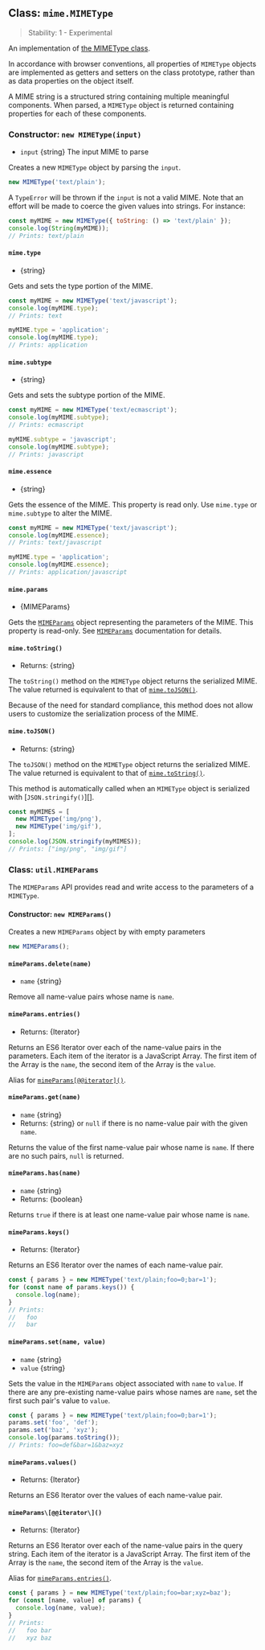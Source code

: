 ## Class: `mime.MIMEType`

<!-- YAML
added: REPLACEME
-->

> Stability: 1 - Experimental

An implementation of [the MIMEType class](https://bmeck.github.io/node-proposal-mime-api/).

In accordance with browser conventions, all properties of `MIMEType` objects
are implemented as getters and setters on the class prototype, rather than as
data properties on the object itself.

A MIME string is a structured string containing multiple meaningful
components. When parsed, a `MIMEType` object is returned containing
properties for each of these components.

### Constructor: `new MIMEType(input)`

* `input` {string} The input MIME to parse

Creates a new `MIMEType` object by parsing the `input`.

```js
new MIMEType('text/plain');
```

A `TypeError` will be thrown if the `input` is not a valid MIME. Note
that an effort will be made to coerce the given values into strings. For
instance:

```js
const myMIME = new MIMEType({ toString: () => 'text/plain' });
console.log(String(myMIME));
// Prints: text/plain
```

#### `mime.type`

* {string}

Gets and sets the type portion of the MIME.

```js
const myMIME = new MIMEType('text/javascript');
console.log(myMIME.type);
// Prints: text

myMIME.type = 'application';
console.log(myMIME.type);
// Prints: application
```

#### `mime.subtype`

* {string}

Gets and sets the subtype portion of the MIME.

```js
const myMIME = new MIMEType('text/ecmascript');
console.log(myMIME.subtype);
// Prints: ecmascript

myMIME.subtype = 'javascript';
console.log(myMIME.subtype);
// Prints: javascript
```

#### `mime.essence`

* {string}

Gets the essence of the MIME. This property is read only.
Use `mime.type` or `mime.subtype` to alter the MIME.

```js
const myMIME = new MIMEType('text/javascript');
console.log(myMIME.essence);
// Prints: text/javascript

myMIME.type = 'application';
console.log(myMIME.essence);
// Prints: application/javascript
```

#### `mime.params`

* {MIMEParams}

Gets the [`MIMEParams`][mimeparams] object representing the
parameters of the MIME. This property is read-only. See
[`MIMEParams`][mimeparams] documentation for details.

#### `mime.toString()`

* Returns: {string}

The `toString()` method on the `MIMEType` object returns the serialized MIME.
The value returned is equivalent to that of [`mime.toJSON()`][mime.toJSON].

Because of the need for standard compliance, this method does not allow users
to customize the serialization process of the MIME.

#### `mime.toJSON()`

* Returns: {string}

The `toJSON()` method on the `MIMEType` object returns the serialized MIME. The
value returned is equivalent to that of [`mime.toString()`][mime.toString].

This method is automatically called when an `MIMEType` object is serialized
with [`JSON.stringify()`][].

```js
const myMIMES = [
  new MIMEType('img/png'),
  new MIMEType('img/gif'),
];
console.log(JSON.stringify(myMIMES));
// Prints: ["img/png", "img/gif"]
```

### Class: `util.MIMEParams`
<!-- YAML
added: REPLACEME
-->

The `MIMEParams` API provides read and write access to the parameters of a
`MIMEType`.

#### Constructor: `new MIMEParams()`

Creates a new `MIMEParams` object by with empty parameters

```js
new MIMEParams();
```

#### `mimeParams.delete(name)`

* `name` {string}

Remove all name-value pairs whose name is `name`.

#### `mimeParams.entries()`

* Returns: {Iterator}

Returns an ES6 Iterator over each of the name-value pairs in the parameters.
Each item of the iterator is a JavaScript Array. The first item of the Array
is the `name`, the second item of the Array is the `value`.

Alias for [`mimeParams[@@iterator]()`][mimeparams_iterator].

#### `mimeParams.get(name)`

* `name` {string}
* Returns: {string} or `null` if there is no name-value pair with the given
  `name`.

Returns the value of the first name-value pair whose name is `name`. If there
are no such pairs, `null` is returned.

#### `mimeParams.has(name)`

* `name` {string}
* Returns: {boolean}

Returns `true` if there is at least one name-value pair whose name is `name`.

#### `mimeParams.keys()`

* Returns: {Iterator}

Returns an ES6 Iterator over the names of each name-value pair.

```js
const { params } = new MIMEType('text/plain;foo=0;bar=1');
for (const name of params.keys()) {
  console.log(name);
}
// Prints:
//   foo
//   bar
```

#### `mimeParams.set(name, value)`

* `name` {string}
* `value` {string}

Sets the value in the `MIMEParams` object associated with `name` to
`value`. If there are any pre-existing name-value pairs whose names are `name`,
set the first such pair's value to `value`.

```js
const { params } = new MIMEType('text/plain;foo=0;bar=1');
params.set('foo', 'def');
params.set('baz', 'xyz');
console.log(params.toString());
// Prints: foo=def&bar=1&baz=xyz
```

#### `mimeParams.values()`

* Returns: {Iterator}

Returns an ES6 Iterator over the values of each name-value pair.

#### `mimeParams\[@@iterator\]()`

* Returns: {Iterator}

Returns an ES6 Iterator over each of the name-value pairs in the query string.
Each item of the iterator is a JavaScript Array. The first item of the Array
is the `name`, the second item of the Array is the `value`.

Alias for [`mimeParams.entries()`][mimeparams.entries].

```js
const { params } = new MIMEType('text/plain;foo=bar;xyz=baz');
for (const [name, value] of params) {
  console.log(name, value);
}
// Prints:
//   foo bar
//   xyz baz
```

[mime.toJSON]: #mime_mime_tojson
[mime.toString]: #mime_mime_tostring
[mimeparams_iterator]: #mime_mimeparams_iterator
[mimeParams.entries]: #mime_mimeparams_entries
[mimeparams]: #mime_class_util_mimeparams
